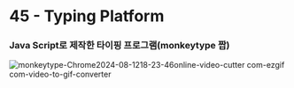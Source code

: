 <h1>45 - Typing Platform</h1>

<h3>Java Script로 제작한 타이핑 프로그램(monkeytype 짭)</h3>

<p></p>

![monkeytype-Chrome2024-08-1218-23-46online-video-cutter com-ezgif com-video-to-gif-converter](https://github.com/user-attachments/assets/78999283-1a82-4bf1-b019-fdfd6276b4af)
